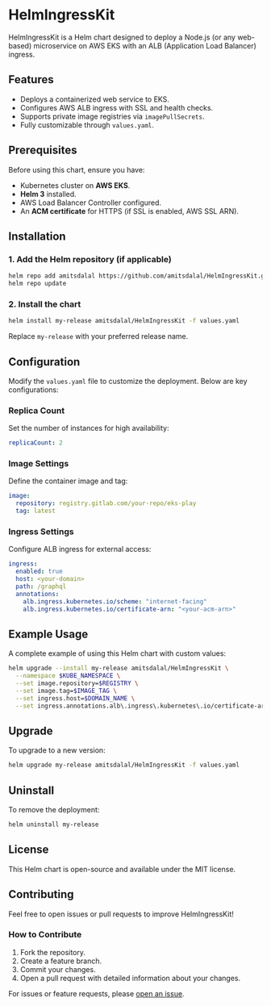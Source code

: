 # HelmIngressKit

HelmIngressKit is a Helm chart designed to deploy a Node.js (or any web-based) microservice on AWS EKS with an ALB (Application Load Balancer) ingress.

## Features
- Deploys a containerized web service to EKS.
- Configures AWS ALB ingress with SSL and health checks.
- Supports private image registries via `imagePullSecrets`.
- Fully customizable through `values.yaml`.

## Prerequisites
Before using this chart, ensure you have:
- Kubernetes cluster on **AWS EKS**.
- **Helm 3** installed.
- AWS Load Balancer Controller configured.
- An **ACM certificate** for HTTPS (if SSL is enabled, AWS SSL ARN).

## Installation
### 1. Add the Helm repository (if applicable)
```sh
helm repo add amitsdalal https://github.com/amitsdalal/HelmIngressKit.git
helm repo update
```

### 2. Install the chart
```sh
helm install my-release amitsdalal/HelmIngressKit -f values.yaml
```
Replace `my-release` with your preferred release name.

## Configuration
Modify the `values.yaml` file to customize the deployment. Below are key configurations:

### **Replica Count**
Set the number of instances for high availability:
```yaml
replicaCount: 2
```

### **Image Settings**
Define the container image and tag:
```yaml
image:
  repository: registry.gitlab.com/your-repo/eks-play
  tag: latest
```

### **Ingress Settings**
Configure ALB ingress for external access:
```yaml
ingress:
  enabled: true
  host: <your-domain>
  path: /graphql
  annotations:
    alb.ingress.kubernetes.io/scheme: "internet-facing"
    alb.ingress.kubernetes.io/certificate-arn: "<your-acm-arn>"
```

## Example Usage
A complete example of using this Helm chart with custom values:
```sh
helm upgrade --install my-release amitsdalal/HelmIngressKit \
  --namespace $KUBE_NAMESPACE \
  --set image.repository=$REGISTRY \
  --set image.tag=$IMAGE_TAG \
  --set ingress.host=$DOMAIN_NAME \
  --set ingress.annotations.alb\.ingress\.kubernetes\.io/certificate-arn=$SSL_CERT_ARN
```

## Upgrade
To upgrade to a new version:
```sh
helm upgrade my-release amitsdalal/HelmIngressKit -f values.yaml
```

## Uninstall
To remove the deployment:
```sh
helm uninstall my-release
```

## License
This Helm chart is open-source and available under the MIT license.

## Contributing
Feel free to open issues or pull requests to improve HelmIngressKit!

### How to Contribute
1. Fork the repository.
2. Create a feature branch.
3. Commit your changes.
4. Open a pull request with detailed information about your changes.

For issues or feature requests, please [open an issue](https://github.com/amitsdalal/HelmIngressKit/issues).
